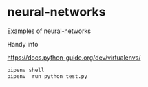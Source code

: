 # neural-networks
Examples of neural-networks





Handy info

https://docs.python-guide.org/dev/virtualenvs/

```sh
pipenv shell
pipenv  run python test.py
``````
